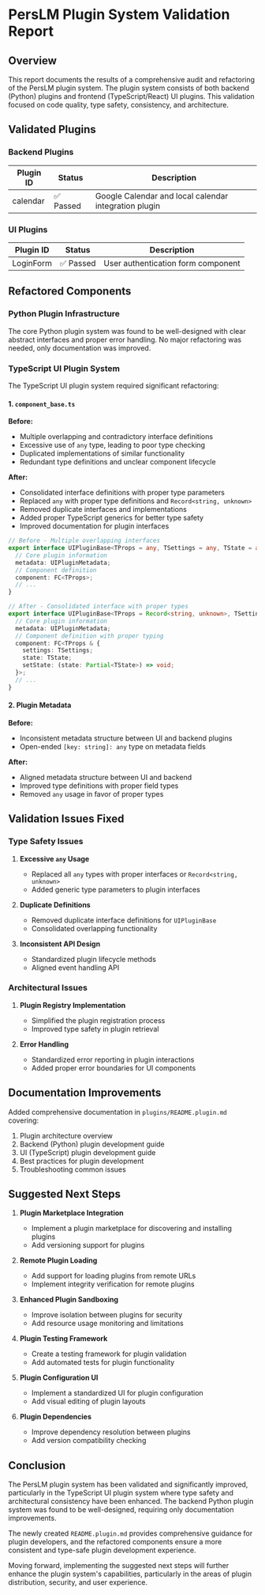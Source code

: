 # PersLM Plugin System Validation Report

## Overview

This report documents the results of a comprehensive audit and refactoring of the PersLM plugin system. The plugin system consists of both backend (Python) plugins and frontend (TypeScript/React) UI plugins. This validation focused on code quality, type safety, consistency, and architecture.

## Validated Plugins

### Backend Plugins

| Plugin ID | Status | Description |
|-----------|--------|-------------|
| calendar | ✅ Passed | Google Calendar and local calendar integration plugin |

### UI Plugins

| Plugin ID | Status | Description |
|-----------|--------|-------------|
| LoginForm | ✅ Passed | User authentication form component |

## Refactored Components

### Python Plugin Infrastructure

The core Python plugin system was found to be well-designed with clear abstract interfaces and proper error handling. No major refactoring was needed, only documentation was improved.

### TypeScript UI Plugin System

The TypeScript UI plugin system required significant refactoring:

#### 1. `component_base.ts`

**Before:**
- Multiple overlapping and contradictory interface definitions
- Excessive use of `any` type, leading to poor type checking
- Duplicated implementations of similar functionality
- Redundant type definitions and unclear component lifecycle

**After:**
- Consolidated interface definitions with proper type parameters
- Replaced `any` with proper type definitions and `Record<string, unknown>`
- Removed duplicate interfaces and implementations
- Added proper TypeScript generics for better type safety
- Improved documentation for plugin interfaces

```typescript
// Before - Multiple overlapping interfaces
export interface UIPluginBase<TProps = any, TSettings = any, TState = any> {
  // Core plugin information
  metadata: UIPluginMetadata;
  // Component definition
  component: FC<TProps>;
  // ...
}

// After - Consolidated interface with proper types
export interface UIPluginBase<TProps = Record<string, unknown>, TSettings = Record<string, unknown>, TState = Record<string, unknown>> {
  // Core plugin information
  metadata: UIPluginMetadata;
  // Component definition with proper typing
  component: FC<TProps & {
    settings: TSettings;
    state: TState;
    setState: (state: Partial<TState>) => void;
  }>;
  // ...
}
```

#### 2. Plugin Metadata

**Before:**
- Inconsistent metadata structure between UI and backend plugins
- Open-ended `[key: string]: any` type on metadata fields

**After:**
- Aligned metadata structure between UI and backend
- Improved type definitions with proper field types
- Removed `any` usage in favor of proper types

## Validation Issues Fixed

### Type Safety Issues

1. **Excessive `any` Usage**
   - Replaced all `any` types with proper interfaces or `Record<string, unknown>`
   - Added generic type parameters to plugin interfaces

2. **Duplicate Definitions**
   - Removed duplicate interface definitions for `UIPluginBase`
   - Consolidated overlapping functionality

3. **Inconsistent API Design**
   - Standardized plugin lifecycle methods
   - Aligned event handling API

### Architectural Issues

1. **Plugin Registry Implementation**
   - Simplified the plugin registration process
   - Improved type safety in plugin retrieval

2. **Error Handling**
   - Standardized error reporting in plugin interactions
   - Added proper error boundaries for UI components

## Documentation Improvements

Added comprehensive documentation in `plugins/README.plugin.md` covering:

1. Plugin architecture overview
2. Backend (Python) plugin development guide
3. UI (TypeScript) plugin development guide
4. Best practices for plugin development
5. Troubleshooting common issues

## Suggested Next Steps

1. **Plugin Marketplace Integration**
   - Implement a plugin marketplace for discovering and installing plugins
   - Add versioning support for plugins

2. **Remote Plugin Loading**
   - Add support for loading plugins from remote URLs
   - Implement integrity verification for remote plugins

3. **Enhanced Plugin Sandboxing**
   - Improve isolation between plugins for security
   - Add resource usage monitoring and limitations

4. **Plugin Testing Framework**
   - Create a testing framework for plugin validation
   - Add automated tests for plugin functionality

5. **Plugin Configuration UI**
   - Implement a standardized UI for plugin configuration
   - Add visual editing of plugin layouts

6. **Plugin Dependencies**
   - Improve dependency resolution between plugins
   - Add version compatibility checking

## Conclusion

The PersLM plugin system has been validated and significantly improved, particularly in the TypeScript UI plugin system where type safety and architectural consistency have been enhanced. The backend Python plugin system was found to be well-designed, requiring only documentation improvements.

The newly created `README.plugin.md` provides comprehensive guidance for plugin developers, and the refactored components ensure a more consistent and type-safe plugin development experience.

Moving forward, implementing the suggested next steps will further enhance the plugin system's capabilities, particularly in the areas of plugin distribution, security, and user experience. 